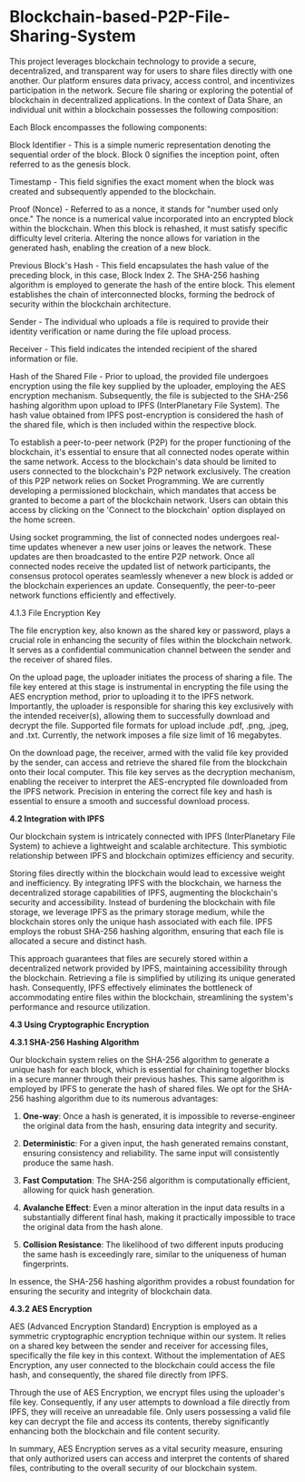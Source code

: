 # Blockchain-based-P2P-File-Sharing-System
This project leverages blockchain technology to provide a secure, decentralized, and transparent way for users to share files directly with one another. Our platform ensures data privacy, access control, and incentivizes participation in the network. Secure file sharing or exploring the potential of blockchain in decentralized applications.
In the context of Data Share, an individual unit within a blockchain possesses the following composition:

Each Block encompasses the following components:

Block Identifier - This is a simple numeric representation denoting the sequential order of the block. Block 0 signifies the inception point, often referred to as the genesis block.

Timestamp - This field signifies the exact moment when the block was created and subsequently appended to the blockchain.

Proof (Nonce) - Referred to as a nonce, it stands for "number used only once." The nonce is a numerical value incorporated into an encrypted block within the blockchain. When this block is rehashed, it must satisfy specific difficulty level criteria. Altering the nonce allows for variation in the generated hash, enabling the creation of a new block.

Previous Block's Hash - This field encapsulates the hash value of the preceding block, in this case, Block Index 2. The SHA-256 hashing algorithm is employed to generate the hash of the entire block. This element establishes the chain of interconnected blocks, forming the bedrock of security within the blockchain architecture.

Sender - The individual who uploads a file is required to provide their identity verification or name during the file upload process.

Receiver - This field indicates the intended recipient of the shared information or file.

Hash of the Shared File - Prior to upload, the provided file undergoes encryption using the file key supplied by the uploader, employing the AES encryption mechanism. Subsequently, the file is subjected to the SHA-256 hashing algorithm upon upload to IPFS (InterPlanetary File System). The hash value obtained from IPFS post-encryption is considered the hash of the shared file, which is then included within the respective block.


To establish a peer-to-peer network (P2P) for the proper functioning of the blockchain, it's essential to ensure that all connected nodes operate within the same network. Access to the blockchain's data should be limited to users connected to the blockchain's P2P network exclusively. The creation of this P2P network relies on Socket Programming. We are currently developing a permissioned blockchain, which mandates that access be granted to become a part of the blockchain network. Users can obtain this access by clicking on the 'Connect to the blockchain' option displayed on the home screen.

Using socket programming, the list of connected nodes undergoes real-time updates whenever a new user joins or leaves the network. These updates are then broadcasted to the entire P2P network. Once all connected nodes receive the updated list of network participants, the consensus protocol operates seamlessly whenever a new block is added or the blockchain experiences an update. Consequently, the peer-to-peer network functions efficiently and effectively.

4.1.3 File Encryption Key

The file encryption key, also known as the shared key or password, plays a crucial role in enhancing the security of files within the blockchain network. It serves as a confidential communication channel between the sender and the receiver of shared files.

On the upload page, the uploader initiates the process of sharing a file. The file key entered at this stage is instrumental in encrypting the file using the AES encryption method, prior to uploading it to the IPFS network. Importantly, the uploader is responsible for sharing this key exclusively with the intended receiver(s), allowing them to successfully download and decrypt the file. Supported file formats for upload include .pdf, .png, .jpeg, and .txt. Currently, the network imposes a file size limit of 16 megabytes.

On the download page, the receiver, armed with the valid file key provided by the sender, can access and retrieve the shared file from the blockchain onto their local computer. This file key serves as the decryption mechanism, enabling the receiver to interpret the AES-encrypted file downloaded from the IPFS network. Precision in entering the correct file key and hash is essential to ensure a smooth and successful download process.

**4.2 Integration with IPFS**

Our blockchain system is intricately connected with IPFS (InterPlanetary File System) to achieve a lightweight and scalable architecture. This symbiotic relationship between IPFS and blockchain optimizes efficiency and security.

Storing files directly within the blockchain would lead to excessive weight and inefficiency. By integrating IPFS with the blockchain, we harness the decentralized storage capabilities of IPFS, augmenting the blockchain's security and accessibility. Instead of burdening the blockchain with file storage, we leverage IPFS as the primary storage medium, while the blockchain stores only the unique hash associated with each file. IPFS employs the robust SHA-256 hashing algorithm, ensuring that each file is allocated a secure and distinct hash.

This approach guarantees that files are securely stored within a decentralized network provided by IPFS, maintaining accessibility through the blockchain. Retrieving a file is simplified by utilizing its unique generated hash. Consequently, IPFS effectively eliminates the bottleneck of accommodating entire files within the blockchain, streamlining the system's performance and resource utilization.

**4.3 Using Cryptographic Encryption**

**4.3.1 SHA-256 Hashing Algorithm**

Our blockchain system relies on the SHA-256 algorithm to generate a unique hash for each block, which is essential for chaining together blocks in a secure manner through their previous hashes. This same algorithm is employed by IPFS to generate the hash of shared files. We opt for the SHA-256 hashing algorithm due to its numerous advantages:

1. **One-way**: Once a hash is generated, it is impossible to reverse-engineer the original data from the hash, ensuring data integrity and security.

2. **Deterministic**: For a given input, the hash generated remains constant, ensuring consistency and reliability. The same input will consistently produce the same hash.

3. **Fast Computation**: The SHA-256 algorithm is computationally efficient, allowing for quick hash generation.

4. **Avalanche Effect**: Even a minor alteration in the input data results in a substantially different final hash, making it practically impossible to trace the original data from the hash alone.

5. **Collision Resistance**: The likelihood of two different inputs producing the same hash is exceedingly rare, similar to the uniqueness of human fingerprints.

In essence, the SHA-256 hashing algorithm provides a robust foundation for ensuring the security and integrity of blockchain data.

**4.3.2 AES Encryption**

AES (Advanced Encryption Standard) Encryption is employed as a symmetric cryptographic encryption technique within our system. It relies on a shared key between the sender and receiver for accessing files, specifically the file key in this context. Without the implementation of AES Encryption, any user connected to the blockchain could access the file hash, and consequently, the shared file directly from IPFS.

Through the use of AES Encryption, we encrypt files using the uploader's file key. Consequently, if any user attempts to download a file directly from IPFS, they will receive an unreadable file. Only users possessing a valid file key can decrypt the file and access its contents, thereby significantly enhancing both the blockchain and file content security.

In summary, AES Encryption serves as a vital security measure, ensuring that only authorized users can access and interpret the contents of shared files, contributing to the overall security of our blockchain system.
